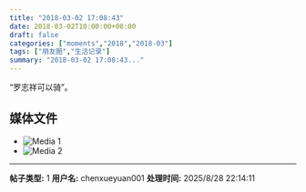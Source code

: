 ```yaml
---
title: "2018-03-02 17:08:43"
date: 2018-03-02T10:00:00+08:00
draft: false
categories: ["moments","2018","2018-03"]
tags: ["朋友圈","生活记录"]
summary: "2018-03-02 17:08:43..."
---
```


“罗志祥可以骑”。

## 媒体文件

- ![Media 1](/Moments/photos/2018-03-02/201803021708430.jpg)
- ![Media 2](/Moments/photos/2018-03-02/201803021708431.jpg)

---

**帖子类型:** 1
**用户名:** chenxueyuan001
**处理时间:** 2025/8/28 22:14:11